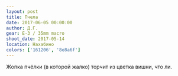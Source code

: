 ```yaml
---
layout: post
title: Пчела
date: 2017-06-05 00:00:00
author: Д.Г.
gear: E-3 / 35mm macro
shoot_date: 2017-05-14
location: Нахабино
colors: ['161206', '8e8a6f']
---
```

Жопка пчёлки (в которой жалко) торчит из цветка вишни, что ли.
